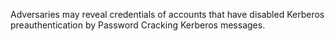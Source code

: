 Adversaries may reveal credentials of accounts that have disabled Kerberos preauthentication by Password Cracking Kerberos messages.
